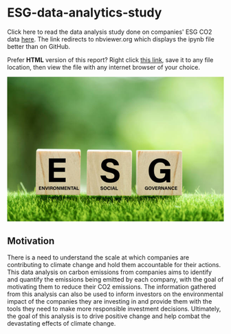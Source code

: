 ﻿# ESG-data-analytics-study

Click here to read the data analysis study done on companies' ESG CO2 data [here](https://nbviewer.org/github/asherchok/ESG-data-analytics-study/blob/main/ESG-study.ipynb). 
The link redirects to nbviewer.org which displays the ipynb file better than on GitHub. 

Prefer **HTML** version of this report? Right click [this link](https://github.com/asherchok/ESG-data-analytics-study/raw/main/ESG-study.html), save it to any file location, then view the file with any internet browser of your choice.

![alt text](https://github.com/asherchok/ESG-data-analytics-study/blob/main/esg.jpg?raw=true)

## Motivation

There is a need to understand the scale at which companies are contributing to climate change and hold them accountable for their actions. This data analysis on carbon emissions from companies aims to identify and quantify the emissions being emitted by each company, with the goal of motivating them to reduce their CO2 emissions. The information gathered from this analysis can also be used to inform investors on the environmental impact of the companies they are investing in and provide them with the tools they need to make more responsible investment decisions. Ultimately, the goal of this analysis is to drive positive change and help combat the devastating effects of climate change.
